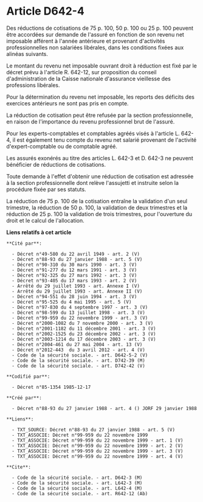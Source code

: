 # Article D642-4

Des réductions de cotisations de 75 p. 100, 50 p. 100 ou 25 p. 100 peuvent être accordées sur demande de l'assuré en fonction
de son revenu net imposable afférent à l'année antérieure et provenant d'activités professionnelles non salariées libérales,
dans les conditions fixées aux alinéas suivants.

Le montant du revenu net imposable ouvrant droit à réduction est fixé par le décret prévu à l'article R. 642-12, sur
proposition du conseil d'administration de la Caisse nationale d'assurance vieillesse des professions libérales.

Pour la détermination du revenu net imposable, les reports des déficits des exercices antérieurs ne sont pas pris en compte.

La réduction de cotisation peut être refusée par la section professionnelle, en raison de l'importance du revenu
professionnel brut de l'assuré.

Pour les experts-comptables et comptables agréés visés à l'article L. 642-4, il est également tenu compte du revenu net
salarié provenant de l'activité d'expert-comptable ou de comptable agréé.

Les assurés exonérés au titre des articles L. 642-3 et D. 642-3 ne peuvent bénéficier de réductions de cotisations.

Toute demande à l'effet d'obtenir une réduction de cotisation est adressée à la section professionnelle dont relève
l'assujetti et instruite selon la procédure fixée par ses statuts.

La réduction de 75 p. 100 de la cotisation entraîne la validation d'un seul trimestre, la réduction de 50 p. 100, la
validation de deux trimestres et la réduction de 25 p. 100 la validation de trois trimestres, pour l'ouverture du droit et le
calcul de l'allocation.

**Liens relatifs à cet article**

	**Cité par**:

	  - Décret n°49-580 du 22 avril 1949 - art. 2 (V)
	  - Décret n°88-93 du 27 janvier 1988 - art. 5 (V)
	  - Décret n°90-310 du 30 mars 1990 - art. 3 (V)
	  - Décret n°91-277 du 12 mars 1991 - art. 3 (V)
	  - Décret n°92-325 du 27 mars 1992 - art. 3 (V)
	  - Décret n°93-405 du 17 mars 1993 - art. 2 (V)
	  - Arrêté du 29 juillet 1993 - art. Annexe I (V)
	  - Arrêté du 29 juillet 1993 - art. Annexe II (V)
	  - Décret n°94-551 du 28 juin 1994 - art. 3 (V)
	  - Décret n°95-525 du 4 mai 1995 - art. 5 (V)
	  - Décret n°97-830 du 4 septembre 1997 - art. 3 (V)
	  - Décret n°98-599 du 13 juillet 1998 - art. 3 (V)
	  - Décret n°99-959 du 22 novembre 1999 - art. 3 (V)
	  - Décret n°2000-1082 du 7 novembre 2000 - art. 3 (V)
	  - Décret n°2001-1182 du 11 décembre 2001 - art. 3 (V)
	  - Décret n°2002-1525 du 23 décembre 2002 - art. 3 (V)
	  - Décret n°2003-1214 du 17 décembre 2003 - art. 3 (V)
	  - Décret n°2004-461 du 27 mai 2004 - art. 13 (V)
	  - Décret n°2012-443  du 3 avril 2012 - art. 4 (V)
	  - Code de la sécurité sociale. - art. D642-5-2 (V)
	  - Code de la sécurité sociale. - art. D742-39 (M)
	  - Code de la sécurité sociale. - art. D742-42 (V)

	**Codifié par**:

	  - Décret n°85-1354 1985-12-17

	**Créé par**:

	  - Décret n°88-93 du 27 janvier 1988 - art. 4 () JORF 29 janvier 1988

	**Liens**:

	  - TXT_SOURCE: Décret n°88-93 du 27 janvier 1988 - art. 5 (V)
	  - TXT_ASSOCIE: Décret n°99-959 du 22 novembre 1999
	  - TXT_ASSOCIE: Décret n°99-959 du 22 novembre 1999 - art. 1 (V)
	  - TXT_ASSOCIE: Décret n°99-959 du 22 novembre 1999 - art. 2 (V)
	  - TXT_ASSOCIE: Décret n°99-959 du 22 novembre 1999 - art. 3 (V)
	  - TXT_ASSOCIE: Décret n°99-959 du 22 novembre 1999 - art. 4 (V)

	**Cite**:

	  - Code de la sécurité sociale. - art. D642-3 (M)
	  - Code de la sécurité sociale. - art. L642-3 (M)
	  - Code de la sécurité sociale. - art. L642-4 (M)
	  - Code de la sécurité sociale. - art. R642-12 (Ab)
